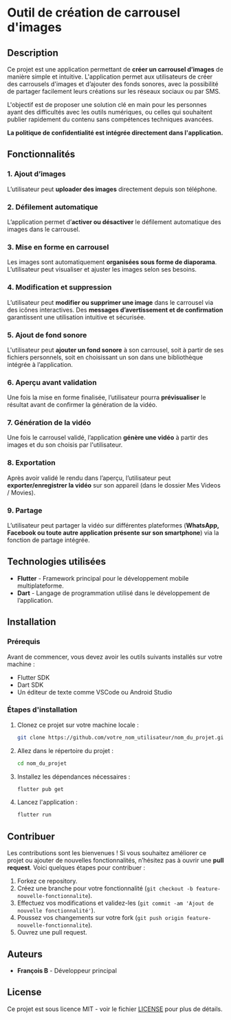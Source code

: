# Outil de création de carrousel d'images

## Description

Ce projet est une application permettant de **créer un carrousel d’images** de manière simple et intuitive. L'application permet aux utilisateurs de créer des carrousels d'images et d’ajouter des fonds sonores, avec la possibilité de partager facilement leurs créations sur les réseaux sociaux ou par SMS.

L'objectif est de proposer une solution clé en main pour les personnes ayant des difficultés avec les outils numériques, ou celles qui souhaitent publier rapidement du contenu sans compétences techniques avancées.

**La politique de confidentialité est intégrée directement dans l'application.**

## Fonctionnalités

### 1. Ajout d’images
L’utilisateur peut **uploader des images** directement depuis son téléphone.

### 2. Défilement automatique
L’application permet d’**activer ou désactiver** le défilement automatique des images dans le carrousel.

### 3. Mise en forme en carrousel
Les images sont automatiquement **organisées sous forme de diaporama**. L’utilisateur peut visualiser et ajuster les images selon ses besoins.

### 4. Modification et suppression
L’utilisateur peut **modifier ou supprimer une image** dans le carrousel via des icônes interactives. Des **messages d’avertissement et de confirmation** garantissent une utilisation intuitive et sécurisée.

### 5. Ajout de fond sonore
L'utilisateur peut **ajouter un fond sonore** à son carrousel, soit à partir de ses fichiers personnels, soit en choisissant un son dans une bibliothèque intégrée à l’application.

### 6. Aperçu avant validation 
Une fois la mise en forme finalisée, l’utilisateur pourra **prévisualiser** le résultat avant de confirmer la génération de la vidéo.

### 7. Génération de la vidéo 
Une fois le carrousel validé, l’application **génère une vidéo** à partir des images et du son choisis par l'utilisateur.

### 8. Exportation
Après avoir validé le rendu dans l’aperçu, l’utilisateur peut **exporter/enregistrer la vidéo** sur son appareil (dans le dossier Mes Videos / Movies).

### 9. Partage
L’utilisateur peut partager la vidéo sur différentes plateformes (**WhatsApp, Facebook ou toute autre application présente sur son smartphone**) via la fonction de partage intégrée.

## Technologies utilisées

- **Flutter** - Framework principal pour le développement mobile multiplateforme.
- **Dart** - Langage de programmation utilisé dans le développement de l’application.

## Installation

### Prérequis
Avant de commencer, vous devez avoir les outils suivants installés sur votre machine :
- Flutter SDK
- Dart SDK
- Un éditeur de texte comme VSCode ou Android Studio

### Étapes d'installation

1. Clonez ce projet sur votre machine locale :

    ```bash
    git clone https://github.com/votre_nom_utilisateur/nom_du_projet.git
    ```

2. Allez dans le répertoire du projet :

    ```bash
    cd nom_du_projet
    ```

3. Installez les dépendances nécessaires :

    ```bash
    flutter pub get
    ```

4. Lancez l'application :

    ```bash
    flutter run
    ```

## Contribuer

Les contributions sont les bienvenues ! Si vous souhaitez améliorer ce projet ou ajouter de nouvelles fonctionnalités, n’hésitez pas à ouvrir une **pull request**. Voici quelques étapes pour contribuer :

1. Forkez ce repository.
2. Créez une branche pour votre fonctionnalité (`git checkout -b feature-nouvelle-fonctionnalite`).
3. Effectuez vos modifications et validez-les (`git commit -am 'Ajout de nouvelle fonctionnalité'`).
4. Poussez vos changements sur votre fork (`git push origin feature-nouvelle-fonctionnalite`).
5. Ouvrez une pull request.

## Auteurs

- **François B** - Développeur principal

## License

Ce projet est sous licence MIT - voir le fichier [LICENSE](LICENSE) pour plus de détails.

